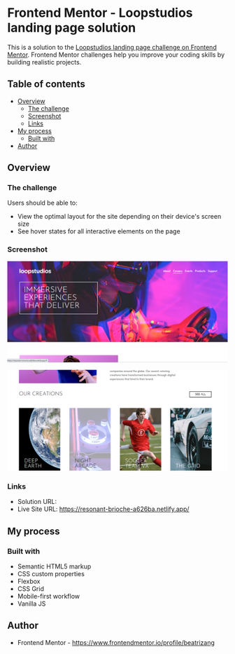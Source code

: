 # Frontend Mentor - Loopstudios landing page solution

This is a solution to the [Loopstudios landing page challenge on Frontend Mentor](https://www.frontendmentor.io/challenges/loopstudios-landing-page-N88J5Onjw). Frontend Mentor challenges help you improve your coding skills by building realistic projects. 

## Table of contents

- [Overview](#overview)
  - [The challenge](#the-challenge)
  - [Screenshot](#screenshot)
  - [Links](#links)
- [My process](#my-process)
  - [Built with](#built-with)
- [Author](#author)


## Overview

### The challenge

Users should be able to:

- View the optimal layout for the site depending on their device's screen size
- See hover states for all interactive elements on the page

### Screenshot

![](./images/screen/1.png)


![](./images/screen/2.png)

### Links

- Solution URL: 
- Live Site URL: https://resonant-brioche-a626ba.netlify.app/

## My process

### Built with

- Semantic HTML5 markup
- CSS custom properties
- Flexbox
- CSS Grid
- Mobile-first workflow
- Vanilla JS


## Author

- Frontend Mentor - https://www.frontendmentor.io/profile/beatrizang
